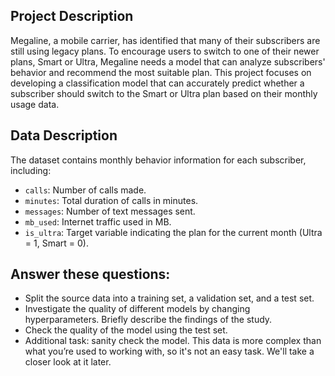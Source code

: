 ## Project Description
Megaline, a mobile carrier, has identified that many of their subscribers are still using legacy plans. To encourage users to switch to one of their newer plans, Smart or Ultra, Megaline needs a model that can analyze subscribers' behavior and recommend the most suitable plan. This project focuses on developing a classification model that can accurately predict whether a subscriber should switch to the Smart or Ultra plan based on their monthly usage data.

## Data Description
The dataset contains monthly behavior information for each subscriber, including:
- `calls`: Number of calls made.
- `minutes`: Total duration of calls in minutes.
- `messages`: Number of text messages sent.
- `mb_used`: Internet traffic used in MB.
- `is_ultra`: Target variable indicating the plan for the current month (Ultra = 1, Smart = 0).

## Answer these questions:
- Split the source data into a training set, a validation set, and a test set.
- Investigate the quality of different models by changing hyperparameters. Briefly describe the findings of the study.
- Check the quality of the model using the test set.
- Additional task: sanity check the model. This data is more complex than what you’re used to working with, so it's not an easy task. We'll take a closer look at it later.
